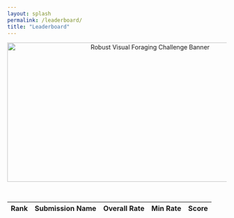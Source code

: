 ```yaml
---
layout: splash
permalink: /leaderboard/
title: "Leaderboard"
---
```

<center>
<img
  src="/assets/images/mouse-fighting_banner2.png"
  alt="Robust Visual Foraging Challenge Banner"
  width="640"
  height="320"
/>
</center>

<pre>

</pre>

<center>
<table id="leaderboard">
  <thead>
    <tr>
      <th>Rank</th>
      <th>Submission Name</th>
      <th>Overall Rate</th>
      <th>Min Rate</th>
      <th>Score</th>
    </tr>
  </thead>
  <tbody></tbody>
</table>
</center> 



<script src="https://cdn.jsdelivr.net/npm/papaparse@5.4.1/papaparse.min.js"></script>
<script>
fetch('/assets/data/leaderboard.csv')
  .then(response => response.text())
  .then(csv => {
    const parsed = Papa.parse(csv, { header: false }).data;

    // Remove the header row
    const data = parsed.filter(row => row.length > 1 && row[0] !== 'submission' && row[row.length - 1] !== 'score');

    // Sort descending by score (last column)
    data.sort((a, b) => parseFloat(b[b.length - 1]) - parseFloat(a[a.length - 1]));

    const tableBody = document.querySelector('#leaderboard tbody');
    tableBody.innerHTML = ''; // Clear existing

    data.forEach((row, index) => {
      const name = row[0];
      const overall = parseFloat(row[1]).toFixed(4);
      const minRate = parseFloat(row[2]).toFixed(4);
      const score = parseFloat(row[row.length - 1]).toFixed(4);
      const rank = index + 1;

      tableBody.innerHTML += `
        <tr>
          <td>${rank}</td>
          <td>${name}</td>
          <td>${overall}</td>
          <td>${minRate}</td>
          <td><strong>${score}</strong></td>
        </tr>`;
    });
  });
</script>
